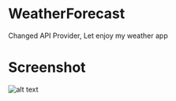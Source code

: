 # WeatherForecast
Changed API Provider, Let enjoy my weather app
# Screenshot
![alt text](https://preview.ibb.co/bAYGRQ/Simulator_Screen_Shot_May_11_2017_10_16_50_PM.png)
